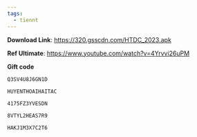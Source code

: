 ```yaml
---
tags:
  - tiennt
---
```

**Download Link**:
https://320.gsscdn.com/HTDC_2023.apk

**Ref Ultimate**:
https://www.youtube.com/watch?v=4Yrvvi26uPM

**Gift code**
```
Q3SV4U8J6GN1D
```

```
HUYENTHOAIHAITAC
```

```
4175FZ3YVESDN
```

```
8VTYL2HEAS7R9
```

```
HAKJ1M3X7C2T6
```
